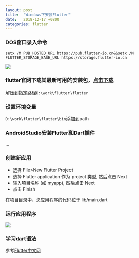 ```yaml
---
layout: post
title:  "Windows下安装Flutter"
date:   2018-12-17 +0800
categories: flutter
---
```



### DOS窗口录入命令
```setx /M PUB_HOSTED_URL https://pub.flutter-io.cn&&setx /M FLUTTER_STORAGE_BASE_URL https://storage.flutter-io.cn```

![](/assets/flutter-img01.png)

### flutter官网下载其最新可用的安装包，[点击下载](https://flutter.io/docs/development/tools/sdk/archive#windows) 
解压到指定路径`D:\work\flutter\flutter`

### 设置环境变量
`D:\work\flutter\flutter\bin`添加到path

### AndroidStudio安装Flutter和Dart插件
...

### 创建新应用
- 选择 File>New Flutter Project
- 选择 Flutter application 作为 project 类型, 然后点击 Next
- 输入项目名称 (如 myapp), 然后点击 Next
- 点击 Finish

在项目目录中，您应用程序的代码位于 lib/main.dart

### 运行应用程序

![](/assets/flutter-img02.png)

### 学习dart语法

参考[Flutter中文网](https://flutterchina.club/)

